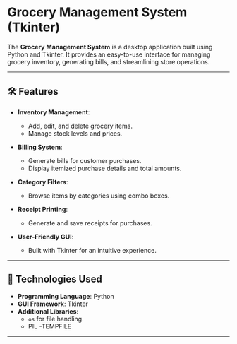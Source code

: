 # Grocery Management System (Tkinter)

The **Grocery Management System** is a desktop application built using Python and Tkinter. It provides an easy-to-use interface for managing grocery inventory, generating bills, and streamlining store operations.

---

## 🛠️ Features

- **Inventory Management**:
  - Add, edit, and delete grocery items.
  - Manage stock levels and prices.

- **Billing System**:
  - Generate bills for customer purchases.
  - Display itemized purchase details and total amounts.

- **Category Filters**:
  - Browse items by categories using combo boxes.

- **Receipt Printing**:
  - Generate and save receipts for purchases.

- **User-Friendly GUI**:
  - Built with Tkinter for an intuitive experience.

---

## 🚀 Technologies Used

- **Programming Language**: Python
- **GUI Framework**: Tkinter
- **Additional Libraries**: 
  - `os` for file handling.
  - PIL
  -TEMPFILE

---


